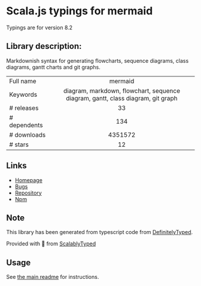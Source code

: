 
# Scala.js typings for mermaid

Typings are for version 8.2

## Library description:
Markdownish syntax for generating flowcharts, sequence diagrams, class diagrams, gantt charts and git graphs.

|                    |                 |
| ------------------ | :-------------: |
| Full name          | mermaid |
| Keywords           | diagram, markdown, flowchart, sequence diagram, gantt, class diagram, git graph |
| # releases         | 33 |
| # dependents       | 134 |
| # downloads        | 4351572 |
| # stars            | 12 |

## Links
- [Homepage](https://github.com/knsv/mermaid#readme)
- [Bugs](https://github.com/knsv/mermaid/issues)
- [Repository](https://github.com/knsv/mermaid)
- [Npm](https://www.npmjs.com/package/mermaid)
    


## Note
This library has been generated from typescript code from [DefinitelyTyped](https://definitelytyped.org).

Provided with :purple_heart: from [ScalablyTyped](https://github.com/oyvindberg/ScalablyTyped)

## Usage
See [the main readme](../../readme.md) for instructions.


